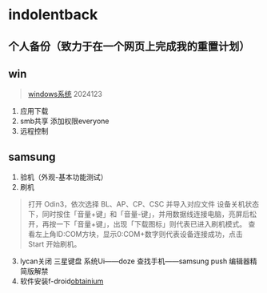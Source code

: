 # indolentback
## 个人备份（致力于在一个网页上完成我的重置计划）
## win
> [windows系统](https://www.fenxm.com/system)  2024123
1. 应用下载
2. smb共享 添加权限everyone
3. 远程控制

## samsung
1. 验机（外观-基本功能测试）
2. 刷机 
> 打开 Odin3，依次选择 BL、AP、CP、CSC 并导入对应文件
> 设备关机状态下，同时按住「音量+键」和「音量-键」，并用数据线连接电脑，亮屏后松开，再按一下「音量+键」，出现「下载图标」则代表已进入刷机模式。
> 查看左上角ID:COM方块，显示0:COM+数字则代表设备连接成功，点击 Start 开始刷机。
3. lycan关闭 三星键盘 系统Ui——doze 查找手机——samsung push  编辑器精简版解禁
4. 软件安装f-droid[obtainium](https://github.com/user-attachments/files/16823252/obtainium-export-2024-08-31T10-57-01.571301.json)
